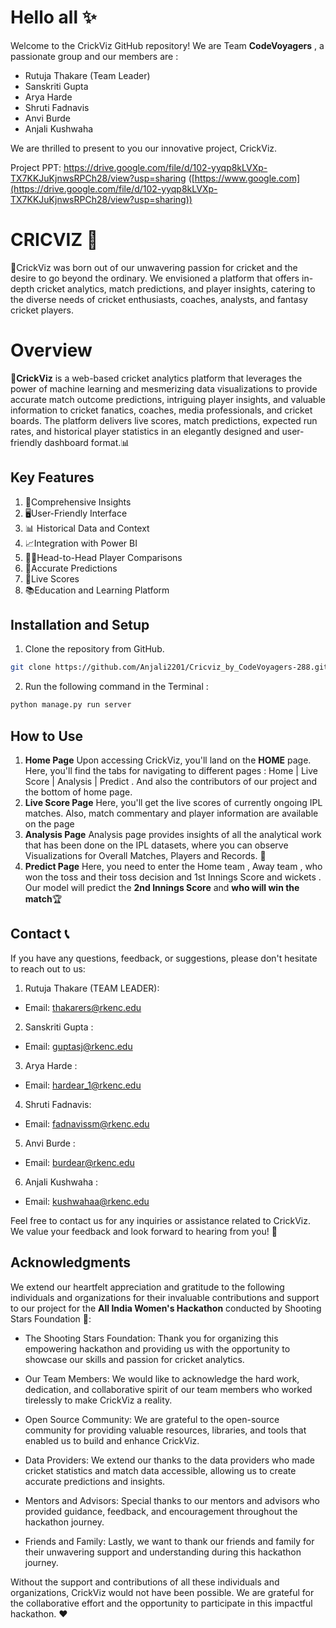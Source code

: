 # Hello all ✨

Welcome to the CrickViz GitHub repository! We are Team **CodeVoyagers** , a passionate group and our members are :
- Rutuja Thakare (Team Leader)  
 - Sanskriti Gupta 
 - Arya Harde 
 - Shruti Fadnavis 
 - Anvi Burde 
 - Anjali Kushwaha
 
  We are thrilled to present to you our innovative project, CrickViz.

Project PPT: https://drive.google.com/file/d/102-yyqp8kLVXp-TX7KKJuKjnwsRPCh28/view?usp=sharing ([https://www.google.com](https://drive.google.com/file/d/102-yyqp8kLVXp-TX7KKJuKjnwsRPCh28/view?usp=sharing))
# CRICVIZ 🏏

🔮CrickViz was born out of our unwavering passion for cricket and the desire to go beyond the ordinary. We envisioned a platform that offers in-depth cricket analytics, match predictions, and player insights, catering to the diverse needs of cricket enthusiasts, coaches, analysts, and fantasy cricket players.


# Overview

🏏**CrickViz** is a web-based cricket analytics platform that leverages the power of machine learning and mesmerizing data visualizations to provide accurate match outcome predictions, intriguing player insights, and valuable information to cricket fanatics, coaches, media professionals, and cricket boards. The platform delivers live scores, match predictions, expected run rates, and historical player statistics in an elegantly designed and user-friendly dashboard format.📊

## Key Features

 1. 🧐Comprehensive Insights 
 2. 🖥️User-Friendly Interface 
 3. 📊 Historical Data and Context
 4. 📈Integration with Power BI 
 5. 🤼‍♂️Head-to-Head Player Comparisons
 6. 🎯Accurate Predictions 
 7. 🔢Live Scores
 8. 📚Education and Learning Platform

## Installation and Setup
1. Clone the repository from GitHub.
```bash
git clone https://github.com/Anjali2201/Cricviz_by_CodeVoyagers-288.git
```
2. Run the following command in the Terminal :
```bash
python manage.py run server
```

## How to Use

1. **Home Page**
Upon accessing CrickViz, you'll land on the **HOME** page. Here, you'll find the tabs for navigating to different pages :
 Home | Live Score | Analysis | Predict . And also the contributors of our project and the bottom of home page.
 2. **Live Score Page**
 Here, you'll get the live scores of currently ongoing IPL matches. Also, match commentary and player information are available on the page
 3. **Analysis Page**
 Analysis page provides insights of all the analytical work that has been done on the IPL datasets, where you can observe Visualizations for Overall Matches, Players and Records. 🤩
 4. **Predict Page**
 Here, you need to enter the Home team , Away team , who won the toss and their toss decision and 1st Innings Score and wickets . Our model will predict the **2nd Innings Score** and  **who will win the match**🏆
 

## Contact 📞

If you have any questions, feedback, or suggestions, please don't hesitate to reach out to us:
1. Rutuja Thakare (TEAM LEADER):
-   Email: [thakarers@rkenc.edu](mailto:thakarers@rkenc.edu)

2. Sanskriti Gupta :
-    Email: [guptasj@rkenc.edu](mailto:guptasj@rkenc.edu)

3. Arya Harde :
-    Email: [hardear_1@rkenc.edu](mailto:hardear_1@rkenc.edu)

4. Shruti Fadnavis:
-    Email: [fadnavissm@rkenc.edu](mailto:fadnavissm@rkenc.edu)

5. Anvi Burde :
-    Email: [burdear@rkenc.edu](mailto:burdear@rkenc.edu)
6. Anjali Kushwaha :
-    Email: [kushwahaa@rkenc.edu](mailto:kushwahaa@rkenc.edu)

Feel free to contact us for any inquiries or assistance related to CrickViz. We value your feedback and look forward to hearing from you! 💬

## Acknowledgments

We extend our heartfelt appreciation and gratitude to the following individuals and organizations for their invaluable contributions and support to our project for the **All India Women's Hackathon** conducted by Shooting Stars Foundation 🌠:

-   The Shooting Stars Foundation: Thank you for organizing this empowering hackathon and providing us with the opportunity to showcase our skills and passion for cricket analytics.
    
-   Our Team Members: We would like to acknowledge the hard work, dedication, and collaborative spirit of our team members who worked tirelessly to make CrickViz a reality.
    
-   Open Source Community: We are grateful to the open-source community for providing valuable resources, libraries, and tools that enabled us to build and enhance CrickViz.
    
-   Data Providers: We extend our thanks to the data providers who made cricket statistics and match data accessible, allowing us to create accurate predictions and insights.
    
-   Mentors and Advisors: Special thanks to our mentors and advisors who provided guidance, feedback, and encouragement throughout the hackathon journey.
    

    
-   Friends and Family: Lastly, we want to thank our friends and family for their unwavering support and understanding during this hackathon journey.
    

Without the support and contributions of all these individuals and organizations, CrickViz would not have been possible. We are grateful for the collaborative effort and the opportunity to participate in this impactful hackathon. ❤️

